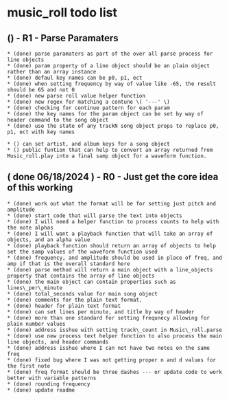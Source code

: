 # music_roll todo list

## () - R1 - Parse Paramaters
    * (done) parse paramaters as part of the over all parse process for line objects
    * (done) param property of a line object should be an plain object rather than an array instance
    * (done) defaul key names can be p0, p1, ect
    * (done) when setting frequency by way of value like -65, the result should be 65 and not 0
    * (done) new parse roll value helper function
    * (done) new regex for matching a contune \( '---' \)
    * (done) checking for continue pattern for each param
    * (done) the key names for the param object can be set by way of header command to the song object
    * (done) use the state of any trackN song object props to replace p0, p1, ect with key names
    
    * () can set artist, and album keys for a song object
    * () public funtion that can help to convert an array returned from Music_roll.play into a final samp object for a waveform function.
    
## ( done 06/18/2024 ) - R0 - Just get the core idea of this working
    * (done) work out what the format will be for setting just pitch and amplitude
    * (done) start code that will parse the text into objects
    * (done) I will need a helper function to process counts to help with the note alphas
    * (done) I will want a playback function that will take an array of objects, and an alpha value
    * (done) playback function should return an array of objects to help set the samp values of the waveform function used
    * (done) frequency, and amplitude should be used in place of freq, and amp if that is the overall standard here
    * (done) parse method will return a main object with a line_objects property that contains the array of line objects
    * (done) the main object can contain properties such as lines\_per\_minute
    * (done) total_seconds value for main song object
    * (done) comments for the plain text format.
    * (done) header for plain text format
    * (done) can set lines per minute, and title by way of header
    * (done) more than one standard for setting frequnecy allowing for plain number values
    * (done) address isshue with setting track\_count in Music\_roll.parse 
    * (done) use new process text helper function to also process the main line objects, and header commands
    * (done) address isshue where I can not have two notes on the same freq
    * (done) fixed bug where I was not getting proper n and d values for the first note
    * (done) freq format should be three dashes --- or update code to work better with variable patterns
    * (done) rounding frequency
    * (done) update readme
    
